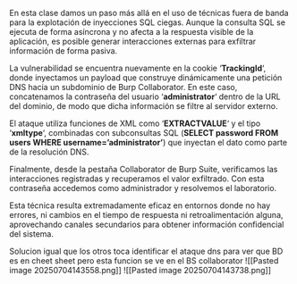En esta clase damos un paso más allá en el uso de técnicas fuera de banda para la explotación de inyecciones SQL ciegas. Aunque la consulta SQL se ejecuta de forma asíncrona y no afecta a la respuesta visible de la aplicación, es posible generar interacciones externas para exfiltrar información de forma pasiva.

La vulnerabilidad se encuentra nuevamente en la cookie ‘**TrackingId**‘, donde inyectamos un payload que construye dinámicamente una petición DNS hacia un subdominio de Burp Collaborator. En este caso, concatenamos la contraseña del usuario ‘**administrator**‘ dentro de la URL del dominio, de modo que dicha información se filtre al servidor externo.

El ataque utiliza funciones de XML como ‘**EXTRACTVALUE**‘ y el tipo ‘**xmltype**‘, combinadas con subconsultas SQL (**SELECT password FROM users WHERE username=’administrator’**) que inyectan el dato como parte de la resolución DNS.

Finalmente, desde la pestaña Collaborator de Burp Suite, verificamos las interacciones registradas y recuperamos el valor exfiltrado. Con esta contraseña accedemos como administrador y resolvemos el laboratorio.

Esta técnica resulta extremadamente eficaz en entornos donde no hay errores, ni cambios en el tiempo de respuesta ni retroalimentación alguna, aprovechando canales secundarios para obtener información confidencial del sistema.

Solucion
igual que los otros toca identificar el ataque dns para ver que BD es en cheet sheet pero esta funcion se ve en el BS collaborator
![[Pasted image 20250704143558.png]]
![[Pasted image 20250704143738.png]]
